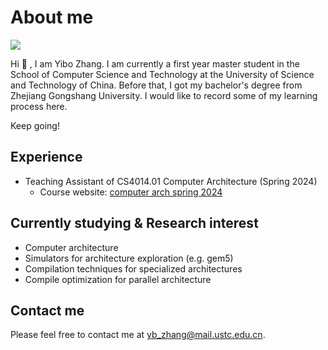 # About me

![](/me.jpg)

Hi 🤗 , I am Yibo Zhang. I am currently a first year master student in the School of Computer Science and Technology at the University of Science and Technology of China. Before that, I got my bachelor's degree from Zhejiang Gongshang University. I would like to record some of my learning process here.

Keep going!

## Experience

- Teaching Assistant of CS4014.01 Computer Architecture (Spring 2024)
  - Course website: [computer arch spring 2024](https://computer-arch.gitlab.io/ca2024-pages/)

## Currently studying & Research interest

- Computer architecture
- Simulators for architecture exploration (e.g. gem5)
- Compilation techniques for specialized architectures
- Compile optimization for parallel architecture

## Contact me

Please feel free to contact me at [yb_zhang@mail.ustc.edu.cn](mailto:yb_zhang@mail.ustc.edu.cn).
